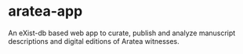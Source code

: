# aratea-app

An eXist-db based web app to curate, publish and analyze manuscript descriptions and digital editions of Aratea witnesses.
